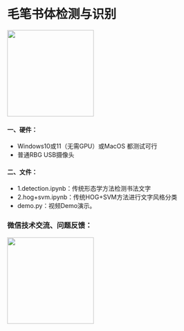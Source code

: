 # 毛笔书体检测与识别

<img src="https://enpei-md.oss-cn-hangzhou.aliyuncs.com/imgIMG_63991.jpeg?x-oss-process=style/wp" style="width:200px;" />

#### 一、硬件：

* Windows10或11（无需GPU）或MacOS 都测试可行
* 普通RBG USB摄像头

#### 二、文件：

* 1.detection.ipynb：传统形态学方法检测书法文字
* 2.hog+svm.ipynb：传统HOG+SVM方法进行文字风格分类
* demo.py：视频Demo演示。



### 微信技术交流、问题反馈：

<img src="https://enpei-md.oss-cn-hangzhou.aliyuncs.com/imgIMG_5862.JPG?x-oss-process=style/wp" style="width:200px;" />

